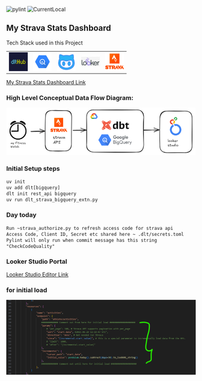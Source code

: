 ![pylint](https://img.shields.io/badge/pylint-8.46-yellow)
![CurrentLocal](https://img.shields.io/badge/machine-Latitude-brightgreen)

<h2>My Strava Stats Dashboard</h2>
Tech Stack used in this Project
<div style="text-align: center;">
  <table>
    <tr>
      <td align="center"><img src="./image/dlthub.png" width="50"/></td>
      <td align="center"><img src="./image/bigquery2.png" width="50"/></td>
      <td align="center"><img src="./image/github-svgrepo-com (1).png" width="50"/></td>
      <td align="center"><img src="./image/looker.png" width="50"/></td>
      <td align="center"><img src="./image/strava-logo-png-4.png" width="50"/></td>
    </tr>
  </table>
</div>

<a href="https://lookerstudio.google.com/reporting/f472dda8-c0e5-45c6-a52f-95eee12d3e1a">My Strava Stats Dashboard Link</a>

### High Level Conceptual Data Flow Diagram:

![The Idea!!](image/strava_pipeline.png "System Designn Overview")

### Initial Setup steps

```
uv init
uv add dlt[bigquery]
dlt init rest_api bigquery
uv run dlt_strava_bigquery_extn.py

``` 

### Day today 
```
Run ~strava_authorize.py to refresh access code for strava api
Access Code, Client ID, Secret etc shared here ~ .dlt/secrets.toml
Pylint will only run when commit message has this string "CheckCodeQuality"
```
### Looker Studio Portal

<a href="https://lookerstudio.google.com/u/0/navigation/reporting">Looker Studio Editor Link</a>

### for initial load 

![alt text](image/initial_load.png)
